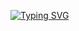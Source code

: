 [![Typing SVG](https://readme-typing-svg.demolab.com?font=Fugaz+one&size=31&pause=1000&color=25F7C5&background=C138FF&center=true&random=false&width=23&height=60&lines=%F0%9F%94%B1MANOS%F0%9F%94%B1MD+BOT+DEVELOPED+BY+NICK+MERLIN+;He+is+currently+developing+different+bots+and++modifing+others+due+to+ban+in+Heroku.;My+number+is+254718382875;The+genius+kenyan+never+fuck+up+with+him+coz+u+wanna+regret.;%F0%9F%94%B1%F0%9F%94%B1%F0%9F%94%B1%F0%9F%94%B1%F0%9F%94%B1%F0%9F%94%B1%F0%9F%94%B1%F0%9F%94%B1%F0%9F%94%B1%F0%9F%94%B1%F0%9F%94%B1%F0%9F%94%B1%F0%9F%94%B1%F0%9F%94%B1%F0%9F%94%B1%F0%9F%94%B1%F0%9F%94%B1%F0%9F%94%B1%F0%9F%94%B1%F0%9F%94%B1%F0%9F%94%B1%F0%9F%94%B1%F0%9F%94%B1%F0%9F%94%B1%F0%9F%94%B1%F0%9F%94%B1%F0%9F%94%B1%F0%9F%94%B1%F0%9F%94%B1%F0%9F%94%B1%F0%9F%94%B1%F0%9F%94%B1%F0%9F%94%B1%F0%9F%94%B1%F0%9F%94%B1%F0%9F%94%B1;Glib+jocks+quiz+nymph+to+vex+dwarf)](https://git.io/typing-svg)

